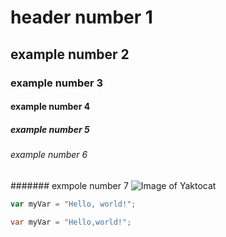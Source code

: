 # header number 1 
## example number 2
### example number 3
#### example number 4
##### example number 5
###### example number 6
####### exmpole number 7
![Image of Yaktocat](https://octodex.github.com/images/yaktocat.png)
``` javascript
var myVar = "Hello, world!";
```
``` java
var myVar = "Hello,world!";
```

